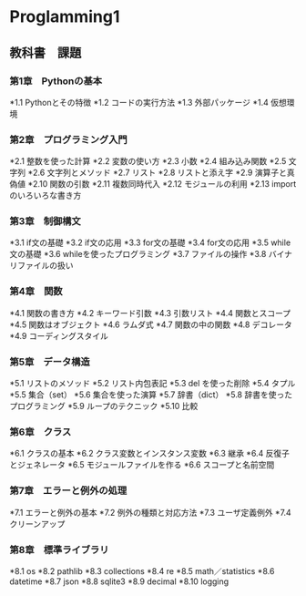 # Proglamming1
## 教科書　課題
### 第1章　Pythonの基本
*1.1 Pythonとその特徴
*1.2 コードの実行方法
*1.3 外部パッケージ
*1.4 仮想環境
### 第2章　プログラミング入門
*2.1 整数を使った計算
*2.2 変数の使い方
*2.3 小数
*2.4 組み込み関数
*2.5 文字列
*2.6 文字列とメソッド
*2.7 リスト
*2.8 リストと添え字
*2.9 演算子と真偽値
*2.10 関数の引数
*2.11 複数同時代入
*2.12 モジュールの利用
*2.13 importのいろいろな書き方
### 第3章　制御構文
*3.1 if文の基礎
*3.2 if文の応用
*3.3 for文の基礎
*3.4 for文の応用
*3.5 while文の基礎
*3.6 whileを使ったプログラミング
*3.7 ファイルの操作
*3.8 バイナリファイルの扱い
### 第4章　関数
*4.1 関数の書き方
*4.2 キーワード引数
*4.3 引数リスト
*4.4 関数とスコープ
*4.5 関数はオブジェクト
*4.6 ラムダ式
*4.7 関数の中の関数
*4.8 デコレータ
*4.9 コーディングスタイル
### 第5章　データ構造
*5.1 リストのメソッド
*5.2 リスト内包表記
*5.3 del を使った削除
*5.4 タプル
*5.5 集合（set）
*5.6 集合を使った演算
*5.7 辞書（dict）
*5.8 辞書を使ったプログラミング
*5.9 ループのテクニック
*5.10 比較
### 第6章　クラス
*6.1 クラスの基本
*6.2 クラス変数とインスタンス変数
*6.3 継承
*6.4 反復子とジェネレータ
*6.5 モジュールファイルを作る
*6.6 スコープと名前空間
### 第7章　エラーと例外の処理
*7.1 エラーと例外の基本
*7.2 例外の種類と対応方法
*7.3 ユーザ定義例外
*7.4 クリーンアップ
### 第8章　標準ライブラリ
*8.1 os
*8.2 pathlib
*8.3 collections
*8.4 re
*8.5 math／statistics
*8.6 datetime
*8.7 json
*8.8 sqlite3
*8.9 decimal
*8.10 logging

